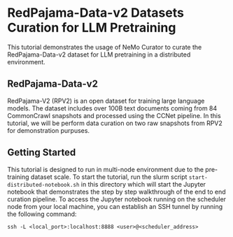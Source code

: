 # RedPajama-Data-v2 Datasets Curation for LLM Pretraining

This tutorial demonstrates the usage of NeMo Curator to curate the RedPajama-Data-v2 dataset for LLM pretraining in a distributed environment.

## RedPajama-Data-v2
RedPajama-V2 (RPV2) is an open dataset for training large language models. The dataset includes over 100B text documents coming from 84 CommonCrawl snapshots and processed using the CCNet pipeline. In this tutorial, we will be perform data curation on two raw snapshots from RPV2 for demonstration purpuses.

## Getting Started
This tutorial is designed to run in multi-node environment due to the pre-training dataset scale. To start the tutorial, run the slurm script `start-distributed-notebook.sh` in this directory which will start the Jupyter notebook that demonstrates the step by step walkthrough of the end to end curation pipeline. To access the Jupyter notebook running on the scheduler node from your local machine, you can establish an SSH tunnel by running the following command:

`ssh -L <local_port>:localhost:8888 <user>@<scheduler_address>`

